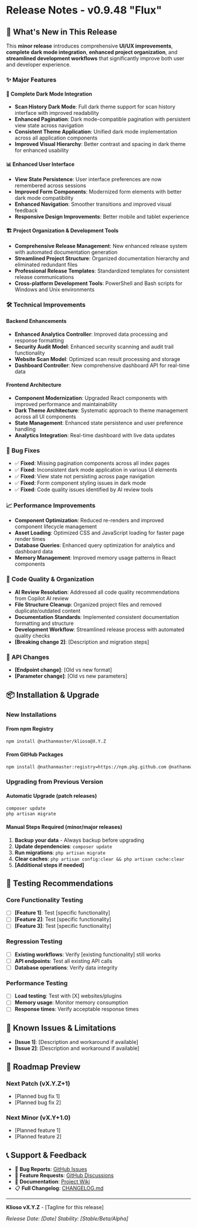 # Release Notes - v0.9.48 "Flux"

## 🎉 **What's New in This Release**

This **minor release** introduces comprehensive **UI/UX improvements**, **complete dark mode integration**, **enhanced project organization**, and **streamlined development workflows** that significantly improve both user and developer experience.

### ✨ **Major Features**

#### 🌙 **Complete Dark Mode Integration**

- **Scan History Dark Mode**: Full dark theme support for scan history interface with improved readability
- **Enhanced Pagination**: Dark mode-compatible pagination with persistent view state across navigation
- **Consistent Theme Application**: Unified dark mode implementation across all application components
- **Improved Visual Hierarchy**: Better contrast and spacing in dark theme for enhanced usability

#### 📊 **Enhanced User Interface**

- **View State Persistence**: User interface preferences are now remembered across sessions
- **Improved Form Components**: Modernized form elements with better dark mode compatibility
- **Enhanced Navigation**: Smoother transitions and improved visual feedback
- **Responsive Design Improvements**: Better mobile and tablet experience

#### 🏗️ **Project Organization & Development Tools**

- **Comprehensive Release Management**: New enhanced release system with automated documentation generation
- **Streamlined Project Structure**: Organized documentation hierarchy and eliminated redundant files
- **Professional Release Templates**: Standardized templates for consistent release communications
- **Cross-platform Development Tools**: PowerShell and Bash scripts for Windows and Unix environments

### 🛠 **Technical Improvements**

#### **Backend Enhancements**

- **Enhanced Analytics Controller**: Improved data processing and response formatting
- **Security Audit Model**: Enhanced security scanning and audit trail functionality
- **Website Scan Model**: Optimized scan result processing and storage
- **Dashboard Controller**: New comprehensive dashboard API for real-time data

#### **Frontend Architecture**

- **Component Modernization**: Upgraded React components with improved performance and maintainability
- **Dark Theme Architecture**: Systematic approach to theme management across all UI components
- **State Management**: Enhanced state persistence and user preference handling
- **Analytics Integration**: Real-time dashboard with live data updates

### 🔧 **Bug Fixes**

- ✅ **Fixed**: Missing pagination components across all index pages
- ✅ **Fixed**: Inconsistent dark mode application in various UI elements
- ✅ **Fixed**: View state not persisting across page navigation
- ✅ **Fixed**: Form component styling issues in dark mode
- ✅ **Fixed**: Code quality issues identified by AI review tools

### 📈 **Performance Improvements**

- **Component Optimization**: Reduced re-renders and improved component lifecycle management
- **Asset Loading**: Optimized CSS and JavaScript loading for faster page render times
- **Database Queries**: Enhanced query optimization for analytics and dashboard data
- **Memory Management**: Improved memory usage patterns in React components

### 🧹 **Code Quality & Organization**

- **AI Review Resolution**: Addressed all code quality recommendations from Copilot AI review
- **File Structure Cleanup**: Organized project files and removed duplicate/outdated content
- **Documentation Standards**: Implemented consistent documentation formatting and structure
- **Development Workflow**: Streamlined release process with automated quality checks
- **[Breaking change 2]**: [Description and migration steps]

### 🔄 **API Changes**

- **[Endpoint change]**: [Old vs new format]
- **[Parameter change]**: [Old vs new parameters]

## 📦 **Installation & Upgrade**

### **New Installations**

#### From npm Registry
```bash
npm install @nathanmaster/klioso@X.Y.Z
```

#### From GitHub Packages
```bash
npm install @nathanmaster:registry=https://npm.pkg.github.com @nathanmaster/klioso@X.Y.Z
```

### **Upgrading from Previous Version**

#### Automatic Upgrade (patch releases)
```bash
composer update
php artisan migrate
```

#### Manual Steps Required (minor/major releases)
1. **Backup your data** - Always backup before upgrading
2. **Update dependencies**: `composer update`
3. **Run migrations**: `php artisan migrate`
4. **Clear caches**: `php artisan config:clear && php artisan cache:clear`
5. **[Additional steps if needed]**

## 🧪 **Testing Recommendations**

### **Core Functionality Testing**
- [ ] **[Feature 1]**: Test [specific functionality]
- [ ] **[Feature 2]**: Test [specific functionality]
- [ ] **[Feature 3]**: Test [specific functionality]

### **Regression Testing**
- [ ] **Existing workflows**: Verify [existing functionality] still works
- [ ] **API endpoints**: Test all existing API calls
- [ ] **Database operations**: Verify data integrity

### **Performance Testing**
- [ ] **Load testing**: Test with [X] websites/plugins
- [ ] **Memory usage**: Monitor memory consumption
- [ ] **Response times**: Verify acceptable response times

## 📝 **Known Issues & Limitations**

- **[Issue 1]**: [Description and workaround if available]
- **[Issue 2]**: [Description and workaround if available]

## 🎯 **Roadmap Preview**

### **Next Patch (vX.Y.Z+1)**
- [Planned bug fix 1]
- [Planned bug fix 2]

### **Next Minor (vX.Y+1.0)**
- [Planned feature 1]
- [Planned feature 2]

## 📞 **Support & Feedback**

- 🐛 **Bug Reports**: [GitHub Issues](https://github.com/nathanmaster/laravel12/issues)
- 💬 **Feature Requests**: [GitHub Discussions](https://github.com/nathanmaster/laravel12/discussions)
- 📖 **Documentation**: [Project Wiki](https://github.com/nathanmaster/laravel12/wiki)
- 📋 **Full Changelog**: [CHANGELOG.md](https://github.com/nathanmaster/laravel12/blob/main/CHANGELOG.md)

---

**Klioso vX.Y.Z** - [Tagline for this release]

*Release Date: [Date]*
*Stability: [Stable/Beta/Alpha]*
